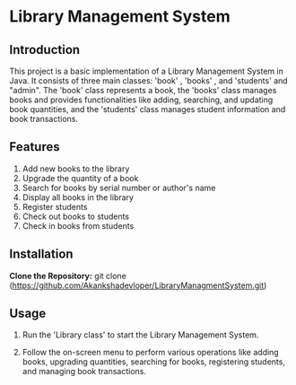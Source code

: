 # Library Management System

## Introduction
This project is a basic implementation of a Library Management System in Java. It consists of three main classes: 'book' , 'books' , and 'students' and "admin". The 'book' class represents a book, the 'books' class manages books and provides functionalities like adding, searching, and updating book quantities, and the 'students' class manages student information and book transactions.

## Features
1. Add new books to the library
2. Upgrade the quantity of a book
3. Search for books by serial number or author's name
4. Display all books in the library
5. Register students
6. Check out books to students
7. Check in books from students


## Installation

**Clone the Repository:**
git clone (https://github.com/Akankshadevloper/LibraryManagmentSystem.git)

## Usage
1. Run the 'Library class' to start the Library Management System.

2. Follow the on-screen menu to perform various operations like adding books, upgrading quantities, searching for books, registering students, and managing book transactions.

